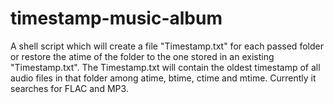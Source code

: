 timestamp-music-album
=====================

A shell script which will create a file "Timestamp.txt" for each passed folder or restore the atime of the folder to the one stored in an existing "Timestamp.txt". The Timestamp.txt will contain the oldest timestamp of all audio files in that folder among atime, btime, ctime and mtime. Currently it searches for FLAC and MP3.
